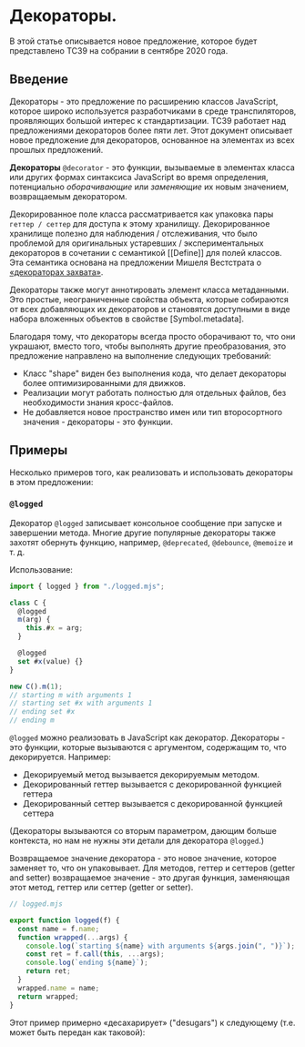 # Декораторы.

В этой статье описывается новое предложение, которое будет представлено TC39 на собрании в сентябре 2020 года.

## Введение

Декораторы - это предложение по расширению классов JavaScript, которое широко используется разработчиками в среде транспиляторов, проявляющих большой интерес к стандартизации. TC39 работает над предложениями декораторов более пяти лет. Этот документ описывает новое предложение для декораторов, основанное на элементах из всех прошлых предложений.

**Декораторы** `@decorator` - это функции, вызываемые в элементах класса или других формах синтаксиса JavaScript во время определения, потенциально _оборачивающие_ или _заменяющие_ их новым значением, возвращаемым декоратором.

Декорированное поле класса рассматривается как упаковка пары `геттер / сеттер` для доступа к этому хранилищу. Декорированное хранилище полезно для наблюдения / отслеживания, что было проблемой для оригинальных устаревших / экспериментальных декораторов в сочетании с семантикой [[Define]] для полей классов. Эта семантика основана на предложении Мишеля Вестстрата о [«декораторах захвата»](https://github.com/tc39/proposal-decorators/issues/299).

Декораторы также могут аннотировать элемент класса метаданными. Это простые, неограниченные свойства объекта, которые собираются от всех добавляющих их декораторов и становятся доступными в виде набора вложенных объектов в свойстве [Symbol.metadata].

Благодаря тому, что декораторы всегда просто оборачивают то, что они украшают, вместо того, чтобы выполнять другие преобразования, это предложение направлено на выполнение следующих требований:

- Класс "shape" виден без выполнения кода, что делает декораторы более оптимизированными для движков.
- Реализации могут работать полностью для отдельных файлов, без необходимости знания кросс-файлов.
- Не добавляется новое пространство имен или тип второсортного значения - декораторы - это функции.

## Примеры

Несколько примеров того, как реализовать и использовать декораторы в этом предложении:

### `@logged`

Декоратор `@logged` записывает консольное сообщение при запуске и завершении метода. Многие другие популярные декораторы также захотят обернуть функцию, например, `@deprecated`, `@debounce`, `@memoize` и т. д.

Использование:

```js
import { logged } from "./logged.mjs";

class C {
  @logged
  m(arg) {
    this.#x = arg;
  }

  @logged
  set #x(value) {}
}

new C().m(1);
// starting m with arguments 1
// starting set #x with arguments 1
// ending set #x
// ending m
```

`@logged` можно реализовать в JavaScript как декоратор. Декораторы - это функции, которые вызываются с аргументом, содержащим то, что декорируется. Например:

- Декорируемый метод вызывается декорируемым методом.
- Декорированный геттер вызывается с декорированной функцией геттера
- Декорированный сеттер вызывается с декорированной функцией сеттера

(Декораторы вызываются со вторым параметром, дающим больше контекста, но нам не нужны эти детали для декоратора `@logged`.)

Возвращаемое значение декоратора - это новое значение, которое заменяет то, что он упаковывает. Для методов, геттер и сеттеров (getter and setter) возвращаемое значение - это другая функция, заменяющая этот метод, геттер или сеттер (getter or setter).

```js
// logged.mjs

export function logged(f) {
  const name = f.name;
  function wrapped(...args) {
    console.log(`starting ${name} with arguments ${args.join(", ")}`);
    const ret = f.call(this, ...args);
    console.log(`ending ${name}`);
    return ret;
  }
  wrapped.name = name;
  return wrapped;
}
```

Этот пример примерно «десахарирует» ("desugars") к следующему (т.е. может быть передан как таковой):
